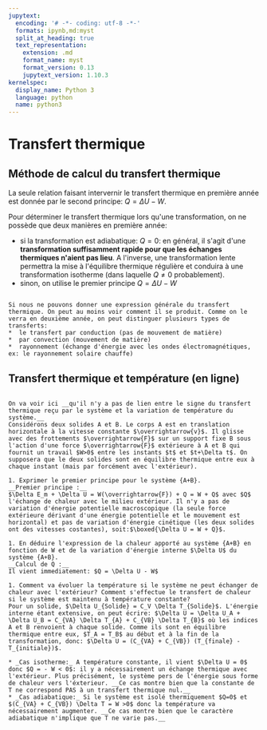 ```yaml
---
jupytext:
  encoding: '# -*- coding: utf-8 -*-'
  formats: ipynb,md:myst
  split_at_heading: true
  text_representation:
    extension: .md
    format_name: myst
    format_version: 0.13
    jupytext_version: 1.10.3
kernelspec:
  display_name: Python 3
  language: python
  name: python3
---
```

# Transfert thermique

## Méthode de calcul du transfert thermique  

La seule relation faisant intervernir le transfert thermique en première année est donnée par le second principe: $Q = \Delta U - W$.

Pour déterminer le transfert thermique lors qu'une transformation, on ne possède que deux manières en première année:

* si la transformation est adiabatique: $Q = 0$: en général, il s'agit d'une __transformation suffisamment rapide pour que les échanges thermiques n'aient pas lieu__. A l'inverse, une transformation lente permettra la mise à l'équilibre thermique régulière et conduira à une transformation isotherme (dans laquelle $Q \neq 0$ probablement).
* sinon, on utilise le premier principe $Q = \Delta U - W$

 

````{important} __Mode de transfert thermique__

Si nous ne pouvons donner une expression générale du transfert thermique. On peut au moins voir comment il se produit. Comme on le verra en deuxième année, on peut distinguer plusieurs types de transferts:
*  le transfert par conduction (pas de mouvement de matière)
*  par convection (mouvement de matière)
*  rayonnement (échange d'énergie avec les ondes électromagnétiques, ex: le rayonnement solaire chauffe)
````

## Transfert thermique et température (en ligne)
````{topic} Mise en situation

On va voir ici __qu'il n'y a pas de lien entre le signe du transfert thermique reçu par le système et la variation de température du système.__  
Considérons deux solides A et B. Le corps A est en translation horizontale à la vitesse constante $\overrightarrow{v}$. Il glisse avec des frottements $\overrightarrow{F}$ sur un support fixe B sous l'action d'une force $\overrightarrow{F}$ extérieure à A et B qui fournit un travail $W>0$ entre les instants $t$ et $t+\Delta t$. On supposera que le deux solides sont en équilibre thermique entre eux à chaque instant (mais par forcément avec l'extérieur).

1. Exprimer le premier principe pour le système {A+B}.  
__Premier principe :__  
$\Delta E_m + \Delta U = W(\overrightarrow{F}) + Q = W + Q$ avec $Q$ l'échange de chaleur avec le milieu extérieur. Il n'y a pas de variation d'énergie potentielle macroscopique (la seule force extérieure dérivant d'une énergie potentielle et le mouvement est horizontal) et pas de variation d'énergie cinétique (les deux solides ont des vitesses costantes), soit:$\boxed{\Delta U = W + Q}$.

1. En déduire l'expression de la chaleur apporté au système {A+B} en fonction de W et de la variation d'énergie interne $\Delta U$ du système {A+B}.  
__Calcul de Q :__  
Il vient immediatement: $Q = \Delta U - W$

1. Comment va évoluer la température si le système ne peut échanger de chaleur avec l'extérieur? Comment s'effectue le transfert de chaleur si le système est maintenu à température constante?  
Pour un solide, $\Delta U_{Solide} = C_V \Delta T_{Solide}$. L'énergie interne étant extensive, on peut écrire: $\Delta U = \Delta U_A + \Delta U_B = C_{VA} \Delta T_{A} + C_{VB} \Delta T_{B}$ où les indices A et B renvoient à chaque solide. Comme ils sont en équilibre thermique entre eux, $T_A = T_B$ au début et à la fin de la transformation, donc: $\Delta U = (C_{VA} + C_{VB}) (T_{finale} - T_{initiale})$.

* _Cas isotherme:_ A température constante, il vient $\Delta U = 0$ donc $Q = - W < 0$: il y a nécessairement un échange thermique avec l'extérieur. Plus précisément, le système pers de l'énergie sous forme de chaleur vers l'éxterieur. __Ce cas montre bien que la constante de T ne correspond PAS à un transfert thermique nul.__  
* _Cas adiabatique:_ Si le système est isolé thermiquement $Q=0$ et $(C_{VA} + C_{VB}) \Delta T = W >0$ donc la température va nécessairement augmenter. __Ce cas montre bien que le caractère adiabatique n'implique que T ne varie pas.__  


````
